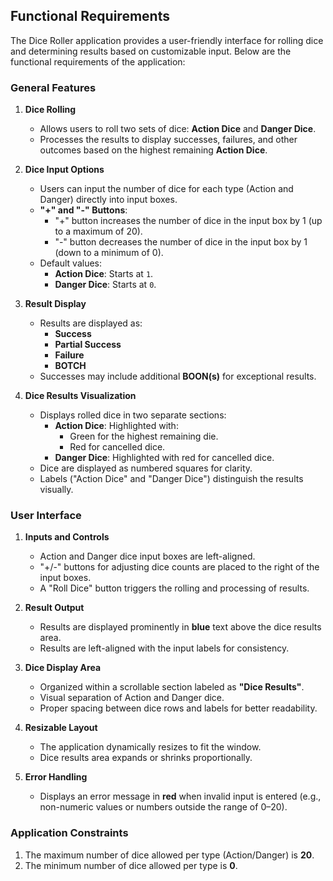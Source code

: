 ## Functional Requirements

The Dice Roller application provides a user-friendly interface for rolling dice and determining results based on customizable input. Below are the functional requirements of the application:

### General Features
1. **Dice Rolling**
   - Allows users to roll two sets of dice: **Action Dice** and **Danger Dice**.
   - Processes the results to display successes, failures, and other outcomes based on the highest remaining **Action Dice**.

2. **Dice Input Options**
   - Users can input the number of dice for each type (Action and Danger) directly into input boxes.
   - **"+" and "-" Buttons**:
     - "+" button increases the number of dice in the input box by 1 (up to a maximum of 20).
     - "-" button decreases the number of dice in the input box by 1 (down to a minimum of 0).
   - Default values:
     - **Action Dice**: Starts at `1`.
     - **Danger Dice**: Starts at `0`.

3. **Result Display**
   - Results are displayed as:
     - **Success**
     - **Partial Success**
     - **Failure**
     - **BOTCH**
   - Successes may include additional **BOON(s)** for exceptional results.

4. **Dice Results Visualization**
   - Displays rolled dice in two separate sections:
     - **Action Dice**: Highlighted with:
       - Green for the highest remaining die.
       - Red for cancelled dice.
     - **Danger Dice**: Highlighted with red for cancelled dice.
   - Dice are displayed as numbered squares for clarity.
   - Labels ("Action Dice" and "Danger Dice") distinguish the results visually.

### User Interface
1. **Inputs and Controls**
   - Action and Danger dice input boxes are left-aligned.
   - "+/-" buttons for adjusting dice counts are placed to the right of the input boxes.
   - A "Roll Dice" button triggers the rolling and processing of results.

2. **Result Output**
   - Results are displayed prominently in **blue** text above the dice results area.
   - Results are left-aligned with the input labels for consistency.

3. **Dice Display Area**
   - Organized within a scrollable section labeled as **"Dice Results"**.
   - Visual separation of Action and Danger dice.
   - Proper spacing between dice rows and labels for better readability.

4. **Resizable Layout**
   - The application dynamically resizes to fit the window.
   - Dice results area expands or shrinks proportionally.

5. **Error Handling**
   - Displays an error message in **red** when invalid input is entered (e.g., non-numeric values or numbers outside the range of 0–20).

### Application Constraints
1. The maximum number of dice allowed per type (Action/Danger) is **20**.
2. The minimum number of dice allowed per type is **0**.